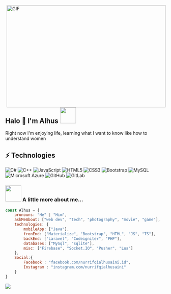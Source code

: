 <img align="right" alt="GIF" src="https://github.com/abhisheknaiidu/abhisheknaiidu/blob/master/code.gif?raw=true" width="500" height="320" />

## Halo 👋 I'm Alhus <img src="https://media.giphy.com/media/mGcNjsfWAjY5AEZNw6/giphy.gif" width="50">
Right now I'm enjoying life, learning what I want to know like how to understand women
## ⚡ Technologies

![C#](https://img.shields.io/badge/-CSharp-27ae60?style=flat-square&logo=c-sharp)
![C++](https://img.shields.io/badge/-C++-00599C?style=flat-square&logo=c)
![JavaScript](https://img.shields.io/badge/-JavaScript-black?style=flat-square&logo=javascript)
![HTML5](https://img.shields.io/badge/-HTML5-E34F26?style=flat-square&logo=html5&logoColor=white)
![CSS3](https://img.shields.io/badge/-CSS3-1572B6?style=flat-square&logo=css3)
![Bootstrap](https://img.shields.io/badge/-Bootstrap-563D7C?style=flat-square&logo=bootstrap)
![MySQL](https://img.shields.io/badge/-MySQL-black?style=flat-square&logo=mysql)
![Microsoft Azure](https://img.shields.io/badge/Microsoft%20Azure-232F7E?style=flat-square&logo=microsoft-azure)
![GitHub](https://img.shields.io/badge/-GitHub-181717?style=flat-square&logo=github)
![GitLab](https://img.shields.io/badge/-GitLab-FCA121?style=flat-square&logo=gitlab)
### <img src="https://media.giphy.com/media/VgCDAzcKvsR6OM0uWg/giphy.gif" width="50"> A little more about me...  

```javascript
const Alhus = {
    pronouns: "He" | "Him",
    askMeAbout: ["web dev", "tech", "photography", "movie", "game"],
    technologies: {
        mobileApp: ["Java"],
        fronEnd: ["Materialize", "Bootstrap", "HTML", "JS", "TS"],
        backEnd: ["Laravel", "Codeigniter", "PHP"],
        databases: ["MySql", "sqlite"],
        misc: ["Firebase", "Socket.IO", "Pusher", "Lua"]
    },
    Social:{
        Facebook : "facebook.com/nurrifqialhusaini.id",
        Instagram : "instagram.com/nurrifqialhusaini"
    }
}
```

![](https://visitor-badge.laobi.icu/badge?page_id=nurrifqialhusaini.nurrifqialhusaini)
